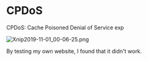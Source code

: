 # CPDoS

CPDoS: Cache Poisoned Denial of Service exp

![Xnip2019-11-01_00-06-25.png](https://i.loli.net/2019/11/01/3M7brJO4Gtd6iSp.png)

By testing my own website, I found that it didn't work.
